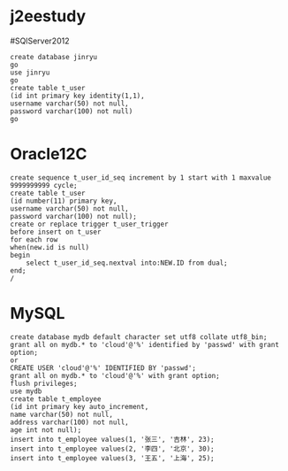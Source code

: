 # j2eestudy

#SQlServer2012

	create database jinryu
	go
	use jinryu
	go
	create table t_user 
	(id int primary key identity(1,1), 
	username varchar(50) not null, 
	password varchar(100) not null)
	go

# Oracle12C

	create sequence t_user_id_seq increment by 1 start with 1 maxvalue 9999999999 cycle;
	create table t_user 
	(id number(11) primary key, 
	username varchar(50) not null, 
	password varchar(100) not null);
	create or replace trigger t_user_trigger 
	before insert on t_user
	for each row
	when(new.id is null)
	begin
	    select t_user_id_seq.nextval into:NEW.ID from dual;
	end;
	/

# MySQL

	create database mydb default character set utf8 collate utf8_bin;
	grant all on mydb.* to 'cloud'@'%' identified by 'passwd' with grant option;
	or
	CREATE USER 'cloud'@'%' IDENTIFIED BY 'passwd';
	grant all on mydb.* to 'cloud'@'%' with grant option;
	flush privileges;
	use mydb
	create table t_employee 
	(id int primary key auto_increment, 
	name varchar(50) not null, 
	address varchar(100) not null,
	age int not null);
	insert into t_employee values(1, '张三', '吉林', 23);
	insert into t_employee values(2, '李四', '北京', 30);
	insert into t_employee values(3, '王五', '上海', 25);
	

